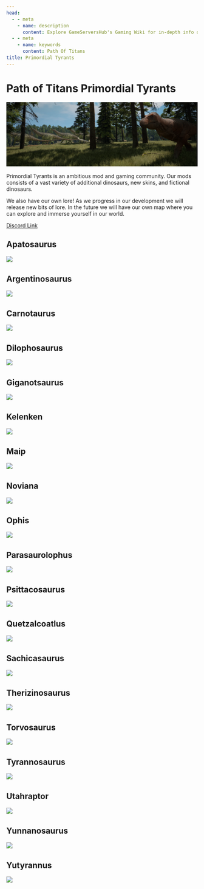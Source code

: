 ```yaml
---
head:
  - - meta
    - name: description
      content: Explore GameServersHub's Gaming Wiki for in-depth info on Path of Titans. Find details on gameplay, features, and updates for the ultimate dino MMO adventure!
  - - meta
    - name: keywords
      content: Path Of Titans
title: Primordial Tyrants
---
```


# Path of Titans Primordial Tyrants

![Path Of Titans](<PT Header.webp>)

Primordial Tyrants is an ambitious mod and gaming community.
Our mods consists of a vast variety of additional dinosaurs, new skins, and fictional dinosaurs.

We also have our own lore! As we progress in our development we will release new bits of lore. In the future we will have our own map where you can explore and immerse yourself in our world.

[Discord Link](https://discord.gg/primordialtyrants)

## Apatosaurus

<a href='./Path-of-Titans-PTApatosaurus' target='_blank'> <img src='https://web-cdn.alderongames.com/files/1211/conversions/PT_Apatosaurus_mod_icon-icon.jpg' /> </a>

## Argentinosaurus

<a href='./Path-of-Titans-PTArgent' target='_blank'> <img src='https://web-cdn.alderongames.com/files/391/conversions/PT_argent_mod_Icon-icon.jpg' /> </a>

## Carnotaurus

<a href='./Path-of-Titans-PTCarno' target='_blank'> <img src='https://web-cdn.alderongames.com/files/282/conversions/PT_carno_mod_Icon-icon.jpg' /> </a>

## Dilophosaurus

<a href='./Path-of-Titans-PTDilophosaurus' target='_blank'> <img src='https://web-cdn.alderongames.com/files/1243/conversions/PT_dilo_mod_icon-icon.jpg' /> </a>

## Giganotsaurus

<a href='./Path-of-Titans-PTGiga' target='_blank'> <img src='https://web-cdn.alderongames.com/files/862/conversions/PT_Giganoto_mod_icon-icon.jpg' /> </a>

## Kelenken

<a href='./Path-of-Titans-PTKelenken' target='_blank'> <img src='https://web-cdn.alderongames.com/files/949/conversions/PT_kelenken_mod_icon-icon.jpg' /> </a>

## Maip

<a href='./Path-of-Titans-PTMaip' target='_blank'> <img src='https://web-cdn.alderongames.com/files/913/conversions/PT_Maip_mod_icon-icon.jpg' /> </a>

## Noviana

<a href='./Path-of-Titans-IgnisNoviana' target='_blank'> <img src='https://web-cdn.alderongames.com/files/861/conversions/novania_mod_icon-icon.jpg' /> </a>

## Ophis

<a href='./Path-of-Titans-IgnisOphis' target='_blank'> <img src='https://web-cdn.alderongames.com/files/464/conversions/Ophis_Mod_Icon-icon.jpg' /> </a>

## Parasaurolophus

<a href='./Path-of-Titans-PTParasaurolophus' target='_blank'> <img src='https://web-cdn.alderongames.com/files/761/conversions/PT_para_mod_icon-icon.jpg' /> </a>

## Psittacosaurus

<a href='./Path-of-Titans-PTPsittacosaurus' target='_blank'> <img src='https://web-cdn.alderongames.com/files/1065/conversions/PT_Psittaco_mod_icon-icon.jpg' /> </a>

## Quetzalcoatlus

<a href='./Path-of-Titans-PTQuetzalcoatlus' target='_blank'> <img src='https://web-cdn.alderongames.com/files/816/conversions/PT_Quetz_mod_icon-icon.jpg' /> </a>

## Sachicasaurus

<a href='./Path-of-Titans-PTSachicasaurus' target='_blank'> <img src='https://web-cdn.alderongames.com/files/795/conversions/PT_Sachi_mod_icon-icon.jpg' /> </a>

## Therizinosaurus

<a href='./Path-of-Titans-PTTherizinosaurus' target='_blank'> <img src='https://web-cdn.alderongames.com/files/706/conversions/PT_theri_mod_icon-icon.jpg' /> </a>

## Torvosaurus

<a href='./Path-of-Titans-PTTorvosaurus' target='_blank'> <img src='https://web-cdn.alderongames.com/files/1210/conversions/PT_Torvosaurus_mod_icon-icon.jpg' /> </a>

## Tyrannosaurus

<a href='./Path-of-Titans-PTTyrannosaurus' target='_blank'> <img src='https://web-cdn.alderongames.com/files/878/conversions/PT_Rex_mod_icon-icon.jpg' /> </a>

## Utahraptor

<a href='./Path-of-Titans-PTUtahraptor' target='_blank'> <img src='https://web-cdn.alderongames.com/files/1129/conversions/PT_utah_mod_Icon-icon.jpg' /> </a>

## Yunnanosaurus

<a href='./Path-of-Titans-PTYunnano' target='_blank'> <img src='https://web-cdn.alderongames.com/files/872/conversions/PT_yunn_mod_Icon-icon.jpg' /> </a>

## Yutyrannus

<a href='./Path-of-Titans-PTYutyrannus' target='_blank'> <img src='https://web-cdn.alderongames.com/files/845/conversions/PT_Yuty_mod_icon-icon.jpg' /> </a>
